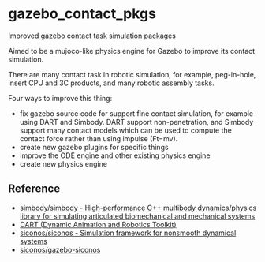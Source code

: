 # gazebo_contact_pkgs

Improved gazebo contact task simulation packages

Aimed to be a mujoco-like physics engine for Gazebo to improve its contact simulation.

There are many contact task in robotic simulation, for example, peg-in-hole, insert CPU and 3C products, and many robotic assembly tasks.

Four ways to improve this thing:
- fix gazebo source code for support fine contact simulation, for example using DART and Simbody. DART support non-penetration, and Simbody support many contact models which can be used to compute the contact force rather than using impulse (Ft=mv).
- create new gazebo plugins for specific things
- improve the ODE engine and other existing physics engine
- create new physics engine


## Reference
- [simbody/simbody - High-performance C++ multibody dynamics/physics library for simulating articulated biomechanical and mechanical systems](https://github.com/simbody/simbody)
- [DART (Dynamic Animation and Robotics Toolkit)](https://dartsim.github.io/)
- [siconos/siconos - Simulation framework for nonsmooth dynamical systems](https://github.com/siconos/siconos)
- [siconos/gazebo-siconos](https://github.com/siconos/gazebo-siconos)
